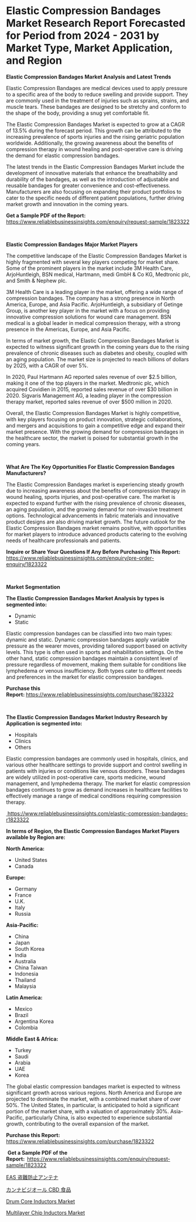 <p><h1>Elastic Compression Bandages Market Research Report Forecasted for Period from 2024 -  2031 by Market Type, Market Application, and Region</h1></p><p><strong>Elastic Compression Bandages Market Analysis and Latest Trends</strong></p>
<p><p>Elastic Compression Bandages are medical devices used to apply pressure to a specific area of the body to reduce swelling and provide support. They are commonly used in the treatment of injuries such as sprains, strains, and muscle tears. These bandages are designed to be stretchy and conform to the shape of the body, providing a snug yet comfortable fit.</p><p>The Elastic Compression Bandages Market is expected to grow at a CAGR of 13.5% during the forecast period. This growth can be attributed to the increasing prevalence of sports injuries and the rising geriatric population worldwide. Additionally, the growing awareness about the benefits of compression therapy in wound healing and post-operative care is driving the demand for elastic compression bandages.</p><p>The latest trends in the Elastic Compression Bandages Market include the development of innovative materials that enhance the breathability and durability of the bandages, as well as the introduction of adjustable and reusable bandages for greater convenience and cost-effectiveness. Manufacturers are also focusing on expanding their product portfolios to cater to the specific needs of different patient populations, further driving market growth and innovation in the coming years.</p></p>
<p><strong>Get a Sample PDF of the Report:&nbsp;</strong> <a href="https://www.reliablebusinessinsights.com/enquiry/request-sample/1823322">https://www.reliablebusinessinsights.com/enquiry/request-sample/1823322</a></p>
<p>&nbsp;</p>
<p><strong>Elastic Compression Bandages Major Market Players</strong></p>
<p><p>The competitive landscape of the Elastic Compression Bandages Market is highly fragmented with several key players competing for market share. Some of the prominent players in the market include 3M Health Care, ArjoHuntleigh, BSN medical, Hartmann, medi GmbH & Co KG, Medtronic plc, and Smith & Nephew plc. </p><p>3M Health Care is a leading player in the market, offering a wide range of compression bandages. The company has a strong presence in North America, Europe, and Asia Pacific. ArjoHuntleigh, a subsidiary of Getinge Group, is another key player in the market with a focus on providing innovative compression solutions for wound care management. BSN medical is a global leader in medical compression therapy, with a strong presence in the Americas, Europe, and Asia Pacific.</p><p>In terms of market growth, the Elastic Compression Bandages Market is expected to witness significant growth in the coming years due to the rising prevalence of chronic diseases such as diabetes and obesity, coupled with an aging population. The market size is projected to reach billions of dollars by 2025, with a CAGR of over 5%.</p><p>In 2020, Paul Hartmann AG reported sales revenue of over $2.5 billion, making it one of the top players in the market. Medtronic plc, which acquired Covidien in 2015, reported sales revenue of over $30 billion in 2020. Sigvaris Management AG, a leading player in the compression therapy market, reported sales revenue of over $500 million in 2020.</p><p>Overall, the Elastic Compression Bandages Market is highly competitive, with key players focusing on product innovation, strategic collaborations, and mergers and acquisitions to gain a competitive edge and expand their market presence. With the growing demand for compression bandages in the healthcare sector, the market is poised for substantial growth in the coming years.</p></p>
<p>&nbsp;</p>
<p><strong>What Are The Key Opportunities For Elastic Compression Bandages Manufacturers?</strong></p>
<p><p>The Elastic Compression Bandages market is experiencing steady growth due to increasing awareness about the benefits of compression therapy in wound healing, sports injuries, and post-operative care. The market is expected to expand further with the rising prevalence of chronic diseases, an aging population, and the growing demand for non-invasive treatment options. Technological advancements in fabric materials and innovative product designs are also driving market growth. The future outlook for the Elastic Compression Bandages market remains positive, with opportunities for market players to introduce advanced products catering to the evolving needs of healthcare professionals and patients.</p></p>
<p><strong>Inquire or Share Your Questions If Any Before Purchasing This Report:</strong> <a href="https://www.reliablebusinessinsights.com/enquiry/pre-order-enquiry/1823322">https://www.reliablebusinessinsights.com/enquiry/pre-order-enquiry/1823322</a></p>
<p>&nbsp;</p>
<p><strong>Market Segmentation</strong></p>
<p><strong>The Elastic Compression Bandages Market Analysis by types is segmented into:</strong></p>
<p><ul><li>Dynamic</li><li>Static</li></ul></p>
<p><p>Elastic compression bandages can be classified into two main types: dynamic and static. Dynamic compression bandages apply variable pressure as the wearer moves, providing tailored support based on activity levels. This type is often used in sports and rehabilitation settings. On the other hand, static compression bandages maintain a consistent level of pressure regardless of movement, making them suitable for conditions like lymphedema or venous insufficiency. Both types cater to different needs and preferences in the market for elastic compression bandages.</p></p>
<p><strong>Purchase this Report:&nbsp;</strong><a href="https://www.reliablebusinessinsights.com/purchase/1823322">https://www.reliablebusinessinsights.com/purchase/1823322</a></p>
<p>&nbsp;</p>
<p><strong>The Elastic Compression Bandages Market Industry Research by Application is segmented into:</strong></p>
<p><ul><li>Hospitals</li><li>Clinics</li><li>Others</li></ul></p>
<p><p>Elastic compression bandages are commonly used in hospitals, clinics, and various other healthcare settings to provide support and control swelling in patients with injuries or conditions like venous disorders. These bandages are widely utilized in post-operative care, sports medicine, wound management, and lymphedema therapy. The market for elastic compression bandages continues to grow as demand increases in healthcare facilities to effectively manage a range of medical conditions requiring compression therapy.</p></p>
<p><a href="https://www.reliablebusinessinsights.com/elastic-compression-bandages-r1823322">&nbsp;https://www.reliablebusinessinsights.com/elastic-compression-bandages-r1823322</a></p>
<p><strong>In terms of Region, the Elastic Compression Bandages Market Players available by Region are:</strong></p>
<p>
    <p> <strong> North America: </strong>
        <ul>
            <li>United States</li>
            <li>Canada</li>
        </ul>
        </p> 
    <p> <strong> Europe: </strong>
        <ul>
            <li>Germany</li>
            <li>France</li>
            <li>U.K.</li>
            <li>Italy</li>
            <li>Russia</li>
        </ul>
        </p> 
    <p> <strong> Asia-Pacific: </strong>
        <ul>
            <li>China</li>
            <li>Japan</li>
            <li>South Korea</li>
            <li>India</li>
            <li>Australia</li>
            <li>China Taiwan</li>
            <li>Indonesia</li>
            <li>Thailand</li>
            <li>Malaysia</li>
        </ul>
        </p> 
    <p> <strong> Latin America: </strong>
        <ul>
            <li>Mexico</li>
            <li>Brazil</li>
            <li>Argentina Korea</li>
            <li>Colombia</li>
        </ul>
        </p> 
    <p> <strong> Middle East & Africa: </strong>
        <ul>
            <li>Turkey</li>
            <li>Saudi</li>
            <li>Arabia</li>
            <li>UAE</li>
            <li>Korea</li>
        </ul>
    </p>
    </p>
<p><p>The global elastic compression bandages market is expected to witness significant growth across various regions. North America and Europe are projected to dominate the market, with a combined market share of over 50%. The United States, in particular, is anticipated to hold a significant portion of the market share, with a valuation of approximately 30%. Asia-Pacific, particularly China, is also expected to experience substantial growth, contributing to the overall expansion of the market.</p></p>
<p><strong>Purchase this Report: </strong><a href="https://www.reliablebusinessinsights.com/purchase/1823322">https://www.reliablebusinessinsights.com/purchase/1823322</a></p>
<p>&nbsp;<strong>Get a Sample PDF of the Report:&nbsp;&nbsp;</strong><a href="https://www.reliablebusinessinsights.com/enquiry/request-sample/1823322">https://www.reliablebusinessinsights.com/enquiry/request-sample/1823322</a></p>
<p><strong></strong></p>
<p><p><a href="https://github.com/AhmadMann1950/Market-Research-Report-List-1/blob/main/3796580177467.md">EAS 盗難防止アンテナ</a></p><p><a href="https://github.com/Alenaieme/Market-Research-Report-List-2/blob/main/7721284177466.md">カンナビジオール CBD 食品</a></p><p><a href="https://github.com/syaifulanwaramsyori/Market-Research-Report-List-1/blob/main/drum-core-inductors-market.md">Drum Core Inductors Market</a></p><p><a href="https://github.com/vregtldg37/Market-Research-Report-List-1/blob/main/multilayer-chip-inductors-market.md">Multilayer Chip Inductors Market</a></p></p>